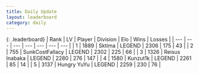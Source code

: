 ```yaml
---
title: Daily Update
layout: leaderboard
category: daily
---
```


{: .leaderboard}
| Rank | LV | Player | Division | Elo | Wins | Losses |
| --- | --- | --- | --- | --- | --- | --- |
| <span data-change="3">1</span> | 1889 | <span title="ID: 353063">Sktima</span> | LEGEND | <span data-change="45">2306</span> | <span data-change="21">175</span> | <span data-change="3">43</span> |
| <span data-change="-1">2</span> | 755 | <span title="ID: 402846">SunkCostFallacy</span> | LEGEND | <span data-change="2">2302</span> | <span data-change="1">225</span> | <span data-change="0">66</span> |
| <span data-change="-1">3</span> | 1326 | <span title="ID: 451068">Reisus Inabaka</span> | LEGEND | <span data-change="4">2280</span> | <span data-change="1">276</span> | <span data-change="0">147</span> |
| <span data-change="-1">4</span> | 1580 | <span title="ID: 392407">Kunzut1k</span> | LEGEND | <span data-change="0">2261</span> | <span data-change="0">85</span> | <span data-change="0">14</span> |
| <span data-change="2">5</span> | 3137 | <span title="ID: 164871">Hungry YuYu</span> | LEGEND | <span data-change="36">2259</span> | <span data-change="22">230</span> | <span data-change="6">76</span> |